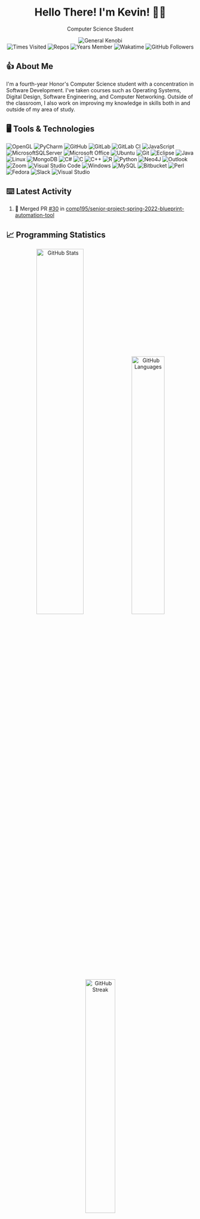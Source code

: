 <div id="top"></div>

<!-- Logo and Title -->
<div align="center" id="title_card">
  <!-- Title -->
  <h1>Hello There! I'm Kevin! 👋🏻</h1>

  <!-- Description -->
  <p>Computer Science Student</p>

  <img alt="General Kenobi" src="https://media0.giphy.com/media/8JTFsZmnTR1Rs1JFVP/giphy.gif?cid=ecf05e47htbjywvgru4qk2dlyarwzg8gg277zl9dw1wipqe7&rid=giphy.gif&ct=g">
</div>

<div align="center" id="badges">
  <!-- Badges -->
  <img alt="Times Visited" src="https://badges.pufler.dev/visits/kgreen1200/kgreen1200?style=for-the-badge">
  <img alt="Repos" src="https://badges.pufler.dev/repos/kgreen1200?style=for-the-badge">
  <img alt="Years Member" src="https://badges.pufler.dev/years/kgreen1200?style=for-the-badge">
  <img alt="Wakatime" src="https://wakatime.com/badge/user/c8d23037-71b0-4854-aca8-3cf1995fa6e4.svg?style=for-the-badge">
  <img alt="GitHub Followers" src="https://img.shields.io/github/followers/kgreen1200?logo=github&style=for-the-badge">
</div>


## 👍 About Me

I'm a fourth-year Honor's Computer Science student with a concentration in Software Development. I've taken courses such as Operating Systems, Digital Design,
Software Engineering, and Computer Networking. Outside of the classroom, I also work on improving my knowledge in skills both in and outside of my area of study.

## 🖥️ Tools & Technologies

![OpenGL](https://img.shields.io/badge/OpenGL-%23FFFFFF.svg?style=for-the-badge&logo=opengl)
![PyCharm](https://img.shields.io/badge/pycharm-143?style=for-the-badge&logo=pycharm&logoColor=black&color=black&labelColor=green)
![GitHub](https://img.shields.io/badge/github-%23121011.svg?style=for-the-badge&logo=github&logoColor=white)
![GitLab](https://img.shields.io/badge/gitlab-%23181717.svg?style=for-the-badge&logo=gitlab&logoColor=white)
![GitLab CI](https://img.shields.io/badge/GitLabCI-%23181717.svg?style=for-the-badge&logo=gitlab&logoColor=white)
![JavaScript](https://img.shields.io/badge/javascript-%23323330.svg?style=for-the-badge&logo=javascript&logoColor=%23F7DF1E)
![MicrosoftSQLServer](https://img.shields.io/badge/Microsoft%20SQL%20Sever-CC2927?style=for-the-badge&logo=microsoft%20sql%20server&logoColor=white)
![Microsoft Office](https://img.shields.io/badge/Microsoft_Office-D83B01?style=for-the-badge&logo=microsoft-office&logoColor=white)
![Ubuntu](https://img.shields.io/badge/Ubuntu-E95420?style=for-the-badge&logo=ubuntu&logoColor=white)
![Git](https://img.shields.io/badge/git-%23F05033.svg?style=for-the-badge&logo=git&logoColor=white)
![Eclipse](https://img.shields.io/badge/Eclipse-FE7A16.svg?style=for-the-badge&logo=Eclipse&logoColor=white)
![Java](https://img.shields.io/badge/java-%23ED8B00.svg?style=for-the-badge&logo=java&logoColor=white)
![Linux](https://img.shields.io/badge/Linux-FCC624?style=for-the-badge&logo=linux&logoColor=black)
![MongoDB](https://img.shields.io/badge/MongoDB-%234ea94b.svg?style=for-the-badge&logo=mongodb&logoColor=white)
![C#](https://img.shields.io/badge/c%23-%23239120.svg?style=for-the-badge&logo=c-sharp&logoColor=white)
![C](https://img.shields.io/badge/c-%2300599C.svg?style=for-the-badge&logo=c&logoColor=white)
![C++](https://img.shields.io/badge/c++-%2300599C.svg?style=for-the-badge&logo=c%2B%2B&logoColor=white)
![R](https://img.shields.io/badge/r-%23276DC3.svg?style=for-the-badge&logo=r&logoColor=white)
![Python](https://img.shields.io/badge/python-3670A0?style=for-the-badge&logo=python&logoColor=white)
![Neo4J](https://img.shields.io/badge/Neo4j-008CC1?style=for-the-badge&logo=neo4j&logoColor=white)
![Outlook](https://img.shields.io/badge/Microsoft_Outlook-0078D4?style=for-the-badge&logo=microsoft-outlook&logoColor=white)
![Zoom](https://img.shields.io/badge/Zoom-2D8CFF?style=for-the-badge&logo=zoom&logoColor=white)
![Visual Studio Code](https://img.shields.io/badge/Visual%20Studio%20Code-0078d7.svg?style=for-the-badge&logo=visual-studio-code&logoColor=white)
![Windows](https://img.shields.io/badge/Windows-0078D6?style=for-the-badge&logo=windows&logoColor=white)
![MySQL](https://img.shields.io/badge/mysql-%2300f.svg?style=for-the-badge&logo=mysql&logoColor=white)
![Bitbucket](https://img.shields.io/badge/bitbucket-%230047B3.svg?style=for-the-badge&logo=bitbucket&logoColor=white)
![Perl](https://img.shields.io/badge/perl-%2339457E.svg?style=for-the-badge&logo=perl&logoColor=white)
![Fedora](https://img.shields.io/badge/Fedora-294172?style=for-the-badge&logo=fedora&logoColor=white)
![Slack](https://img.shields.io/badge/Slack-4A154B?style=for-the-badge&logo=slack&logoColor=white)
![Visual Studio](https://img.shields.io/badge/Visual%20Studio-5C2D91.svg?style=for-the-badge&logo=visual-studio&logoColor=white)


## ⌨️ Latest Activity
<!--START_SECTION:activity-->
1. 🎉 Merged PR [#30](https://github.com/comp195/senior-project-spring-2022-blueprint-automation-tool/pull/30) in [comp195/senior-project-spring-2022-blueprint-automation-tool](https://github.com/comp195/senior-project-spring-2022-blueprint-automation-tool)
<!--END_SECTION:activity-->

## 📈 Programming Statistics
<div align="center">
    <img alt="GitHub Stats" width=50% src="https://github-readme-stats.vercel.app/api?username=kgreen1200&count_private=true&show_icons=true&theme=tokyonight">
    <img alt="GitHub Languages" width=42% src="https://github-readme-stats.vercel.app/api/top-langs/?username=kgreen1200&layout=compact&theme=tokyonight">
    <img alt="GitHub Streak" width=40% src="https://github-readme-streak-stats.herokuapp.com/?user=kgreen1200&theme=tokyonight">
</div>
